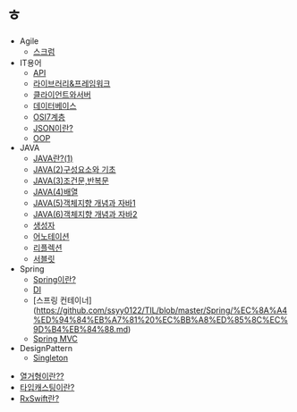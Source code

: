 # ㅎ
  
* Agile
   - [스크럼](https://github.com/ssyy0122/TIL/blob/master/Agile/%EC%8A%A4%ED%81%AC%EB%9F%BC%EC%9D%98%20%EC%9A%A9%EC%96%B4%EB%93%A4%EA%B3%BC%20%EC%A0%95%EC%9D%98.md)
* IT용어
   - [API](https://github.com/ssyy0122/TIL/blob/master/IT%EC%9A%A9%EC%96%B4/API.md)
   - [라이브러리&프레임워크](https://github.com/ssyy0122/TIL/blob/master/IT%EC%9A%A9%EC%96%B4/%EB%9D%BC%EC%9D%B4%EB%B8%8C%EB%9F%AC%EB%A6%AC%26%ED%94%84%EB%A0%88%EC%9E%84%EC%9B%8C%ED%81%AC.md)
   - [클라이언트와서버](https://github.com/ssyy0122/TIL/blob/master/IT%EC%9A%A9%EC%96%B4/%ED%81%B4%EB%9D%BC%EC%9D%B4%EC%96%B8%ED%8A%B8%EC%99%80%EC%84%9C%EB%B2%84.md)
   - [데이터베이스](https://github.com/ssyy0122/TIL/blob/master/IT%EC%9A%A9%EC%96%B4/%EB%8D%B0%EC%9D%B4%ED%84%B0%EB%B2%A0%EC%9D%B4%EC%8A%A4.md)
   - [OSI7계층](https://github.com/ssyy0122/TIL/blob/master/IT%EC%9A%A9%EC%96%B4/OSI7%EA%B3%84%EC%B8%B5.md)
   - [JSON이란?](https://github.com/ssyy0122/TIL/blob/master/IT%EC%9A%A9%EC%96%B4/JSON%EC%9D%B4%EB%9E%80%3F.md)
   - [OOP](https://github.com/ssyy0122/TIL/blob/master/IT%EC%9A%A9%EC%96%B4/OOP.md)
 * JAVA
   - [JAVA란?(1)](https://github.com/ssyy0122/TIL/blob/master/JAVA/JAVA.md)
   - [JAVA(2)구성요소와 기초](https://github.com/ssyy0122/TIL/blob/master/JAVA/JAVA(2)%EA%B5%AC%EC%84%B1%EC%9A%94%EC%86%8C%EC%99%80%20%EA%B8%B0%EC%B4%88.md)
   - [JAVA(3)조건문,반복문](https://github.com/ssyy0122/TIL/blob/master/JAVA/JAVA(3)%EC%A1%B0%EA%B1%B4%EB%AC%B8%2C%EB%B0%98%EB%B3%B5%EB%AC%B8.md)
   - [JAVA(4)배열](https://github.com/ssyy0122/TIL/blob/master/JAVA/JAVA(4)%EB%B0%B0%EC%97%B4.md)
   - [JAVA(5)객체지향 개념과 자바1](https://github.com/ssyy0122/TIL/blob/master/JAVA/JAVA(5)%EA%B0%9D%EC%B2%B4%EC%A7%80%ED%96%A5%20%EA%B0%9C%EB%85%90%EA%B3%BC%20%EC%9E%90%EB%B0%941.md)
   - [JAVA(6)객체지향 개념과 자바2](https://github.com/ssyy0122/TIL/blob/master/JAVA/JAVA(6)%EA%B0%9D%EC%B2%B4%EC%A7%80%ED%96%A5%20%EA%B0%9C%EB%85%90%EA%B3%BC%20%EC%9E%90%EB%B0%942.md)
   - [생성자](https://github.com/ssyy0122/TIL/blob/master/JAVA/%EC%83%9D%EC%84%B1%EC%9E%90.md)
   - [어노테이션](https://github.com/ssyy0122/TIL/blob/master/JAVA/%EC%96%B4%EB%85%B8%ED%85%8C%EC%9D%B4%EC%85%98.md)
   - [리플렉션](https://github.com/ssyy0122/TIL/blob/master/JAVA/%EB%A6%AC%ED%94%8C%EB%A0%89%EC%85%98(Reflection).md)
   - [서블릿](https://github.com/ssyy0122/TIL/blob/master/JAVA/%EC%84%9C%EB%B8%94%EB%A6%BF(servlet).md)
 * Spring
   - [Spring이란?](https://github.com/ssyy0122/TIL/blob/master/Spring/Spring%EC%9D%B4%EB%9E%80%3F.md)
   - [DI](https://github.com/ssyy0122/TIL/blob/master/Spring/DI.md)
   - [스프링 컨테이너]   (https://github.com/ssyy0122/TIL/blob/master/Spring/%EC%8A%A4%ED%94%84%EB%A7%81%20%EC%BB%A8%ED%85%8C%EC%9D%B4%EB%84%88.md)
   - [Spring MVC](https://github.com/ssyy0122/TIL/blob/master/Spring/Spring%20MVC%EB%9E%80%3F.md)
 * DesignPattern
   - [Singleton](https://github.com/ssyy0122/TIL/blob/master/DesignPattern/Singleton.md)
  
  
  
  - [열거형이란??](https://github.com/ssyy0122/TIL/blob/master/Swift/type_casting.md)
   - [타입캐스팅이란?](https://github.com/ssyy0122/TIL/blob/master/Swift/%EC%97%B4%EA%B1%B0%ED%98%95(enum).md)
   - [RxSwift란?](https://github.com/ssyy0122/TIL/blob/master/Swift/Rxswift_basic.md)
